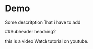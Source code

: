 # Demo

Some descritption
That i have to add

##Subheader headning2

this is a video 
Watch tutorial on youtube.